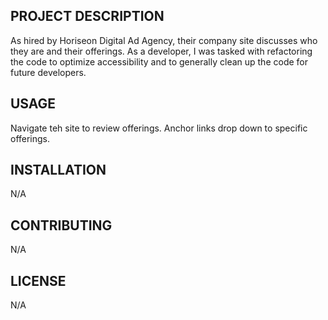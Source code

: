 ## PROJECT DESCRIPTION
As hired by Horiseon Digital Ad Agency, their company site discusses who they are and their offerings. As a developer, I was tasked with refactoring the code to optimize accessibility and to generally clean up the code for future developers.

## USAGE
Navigate teh site to review offerings. Anchor links drop down to specific offerings. 

## INSTALLATION
N/A

## CONTRIBUTING
N/A

## LICENSE 
N/A
